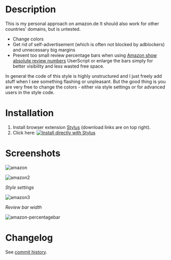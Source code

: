 # Description

This is my personal approach on amazon.de
It should also work for other countries' domains, but is untested.

- Change colors
- Get rid of self-advertisement (which is often not blocked by adblockers) and unnecessary big margins
- Prevent too small review percentage bars when using [Amazon show absolute review numbers](https://greasyfork.org/scripts/369355) UserScript or enlarge the bars simply for better visibility and less wasted free space.

In general the code of this style is highly unstructured and I just freely add stuff when I see something flashing or unpleasant.
But the good thing is you are very free to change the colors - either via style settings or for advanced users in the style code.

# Installation

1. Install browser extension [Stylus](https://add0n.com/stylus.html) (download links are on top right).
2. Click here: [![Install directly with Stylus](https://img.shields.io/badge/Install%20directly%20with-Stylus-238b8b.svg)](https://raw.githubusercontent.com/stonecrusher/stylus-UserCSS/master/amazon/amazon.user.css)

# Screenshots

![amazon](https://raw.githubusercontent.com/stonecrusher/stylus-UserCSS/master/amazon/screenshots/43968744-4d36c6d4-9cc8-11e8-9bab-467f4da63409.jpg)

![amazon2](https://raw.githubusercontent.com/stonecrusher/stylus-UserCSS/master/amazon/screenshots/43968604-ee534782-9cc7-11e8-8f36-00d2b2fd2451.jpg)

*Style settings*

![amazon3](https://raw.githubusercontent.com/stonecrusher/stylus-UserCSS/master/amazon/screenshots/43968840-90dcadea-9cc8-11e8-801e-a8fa808916a6.png)

*Review bar width*

![amazon-percentagebar](https://raw.githubusercontent.com/stonecrusher/stylus-UserCSS/master/amazon/screenshots/41170969-0a9cc800-6b4f-11e8-999c-6d91646ec5c8.png)

# Changelog

See [commit history](https://github.com/stonecrusher/stylus-UserCSS/commits/master/amazon/amazon.user.css).
